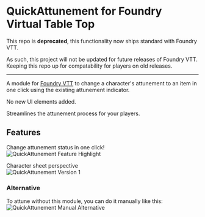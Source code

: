 # QuickAttunement for Foundry Virtual Table Top

This repo is **deprecated**, this functionality now ships standard with Foundry VTT. 

As such, this project will not be updated for future releases of Foundry VTT. Keeping this repo up for compatability for players on old releases.

---

A module for [Foundry VTT](https://foundryvtt.com/) to change a character's attunement to an item in one click using the existing attunement indicator. 

No new UI elements added.

Streamlines the attunement process for your players.

## Features

Change attunement status in one click!\
![QuickAttunement Feature Highlight](https://user-images.githubusercontent.com/21363865/185828614-436cf081-bad6-4e32-90cf-2b811ffce2ef.gif)

Character sheet perspective\
![QuickAttunement Version 1](https://user-images.githubusercontent.com/21363865/185828653-2280e11e-7e83-45e4-a1fd-23625f0ba2fc.gif)

### Alternative
To attune without this module, you can do it manually like this:\
![QuickAttunement Manual Alternative](https://user-images.githubusercontent.com/21363865/185828711-1e40c28a-cdb3-4147-8fe6-28b2de9754fc.gif)
